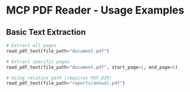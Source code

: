 # MCP PDF Reader - Usage Examples

## Basic Text Extraction

```python
# Extract all pages
read_pdf_text(file_path="document.pdf")

# Extract specific pages
read_pdf_text(file_path="document.pdf", start_page=1, end_page=5)

# Using relative path (requires PDF_DIR)
read_pdf_text(file_path="reports/annual.pdf")
